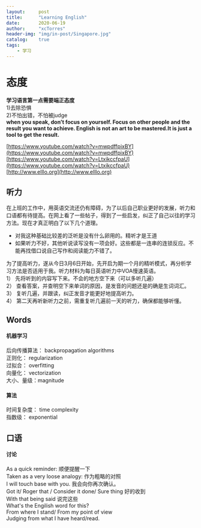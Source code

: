 ```yaml
---
layout:     post
title:      "Learning English"
date:       2020-06-19
author:     "xcTorres"
header-img: "img/in-post/Singapore.jpg"
catalog:    true
tags:
    - 学习
---
```

# 态度
**学习语言第一点需要端正态度**  
1)去除恐惧  
2)不怕出错，不怕被judge  
**when you speak, don’t focus on yourself. Focus on other people and the result you want to achieve. 
English is not an art to be mastered.It is just a tool to get the result.** 

[https://www.youtube.com/watch?v=mwpdffpixBY](https://www.youtube.com/watch?v=mwpdffpixBY)  
[https://www.youtube.com/watch?v=LtxikccfpaU](https://www.youtube.com/watch?v=LtxikccfpaU)  
[http://www.elllo.org](http://www.elllo.org)

## 听力
在上班的工作中，用英语交流还仍有障碍，为了以后自己职业更好的发展，听力和口语都有待提高。在网上看了一些帖子，得到了一些启发，纠正了自己以往的学习方法。现在才真正明白了以下几个道理。  
- 对我这种基础比较差的泛听是没有什么卵用的。精听才是王道  
- 如果听力不好，其他听说读写没有一项会好。这些都是一连串的连锁反应。不能再找借口说自己写作和阅读能力不错了。  

为了提高听力，遂从今日3月6日开始，先开启为期一个月的精听模式，再分析学习方法是否适用于我。听力材料为每日英语听力中VOA慢速英语。  
1） 先将听到的内容写下来。不会的地方空下来（可以多听几遍）  
2） 查看答案，并查明空下来单词的原因，是发音的问题还是的确是生词词汇。  
3） 复听几遍，并跟读，纠正发音才能更好地提高听力。  
4） 第二天再听新听力之前，需重复听几遍前一天的听力，确保都能够听懂。   

## Words
#### 机器学习  
后向传播算法： backpropagation algorithms  
正则化：  regularization  
过拟合：  overfitting  
向量化：  vectorization  
大小、量级：magnitude 

#### 算法
时间复杂度： time complexity  
指数级： exponential

## 口语  
#### 讨论
As a quick reminder: 顺便提醒一下  
Taken as a very loose analogy: 作为粗略的对照  
I will touch base with you. 我会向你再次确认。  
Got it/ Roger that / Consider it done/ Sure thing 好的收到  
With that being said 说完这些   
What's the Engilish word for this?  
From where I stand/ From my point of view  
Judging from what I have heard/read.  
